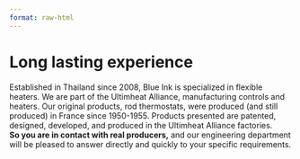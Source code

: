 ```yaml
---
format: raw-html
---
```

<h1 class="pb-3">Long lasting experience</h1>
<!--<p class="mb-5">Since 1964, We provide best solutions for our valuable customers.</p>-->

<p class>

Established in Thailand since 2008, Blue Ink is specialized in flexible heaters. 
We are part of the Ultimheat Alliance, manufacturing controls and heaters. 
Our original products, rod thermostats, were produced (and still produced) in France since 1950-1955.
Products presented are patented, designed, developed, and produced in the Ultimheat Alliance factories. 
<br>
<b>So you are in contact with real producers,</b> and our engineering department will be pleased 
to answer directly and quickly to your specific requirements.

</p>

